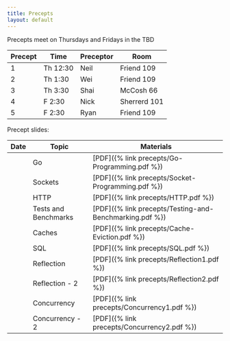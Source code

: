 ```yaml
---
title: Precepts
layout: default
---
```


Precepts meet on Thursdays and Fridays in the TBD

| Precept | Time     | Preceptor | Room         |
|---------|----------|-----------|--------------|
| 1       | Th 12:30 | Neil      | Friend 109   |
| 2       | Th 1:30  | Wei       | Friend 109   |
| 3       | Th 3:30  | Shai      | McCosh 66    |
| 4       | F  2:30  | Nick      | Sherrerd 101 |
| 5       | F  2:30  | Ryan      | Friend 109   |

Precept slides:

|Date   | Topic    | Materials      |
|-------|----------|----------------|
|       | Go       | [PDF]({% link precepts/Go-Programming.pdf %}) |
|       | Sockets  | [PDF]({% link precepts/Socket-Programming.pdf %}) |
|       | HTTP     | [PDF]({% link precepts/HTTP.pdf %}) |
|       | Tests and Benchmarks | [PDF]({% link precepts/Testing-and-Benchmarking.pdf %}) |
|       | Caches   | [PDF]({% link precepts/Cache-Eviction.pdf %}) |
|       | SQL      | [PDF]({% link precepts/SQL.pdf %}) |
|       | Reflection | [PDF]({% link precepts/Reflection1.pdf %}) |
|       | Reflection - 2 | [PDF]({% link precepts/Reflection2.pdf %}) |
|       | Concurrency | [PDF]({% link precepts/Concurrency1.pdf %}) |
|       | Concurrency - 2 | [PDF]({% link precepts/Concurrency2.pdf %}) |

